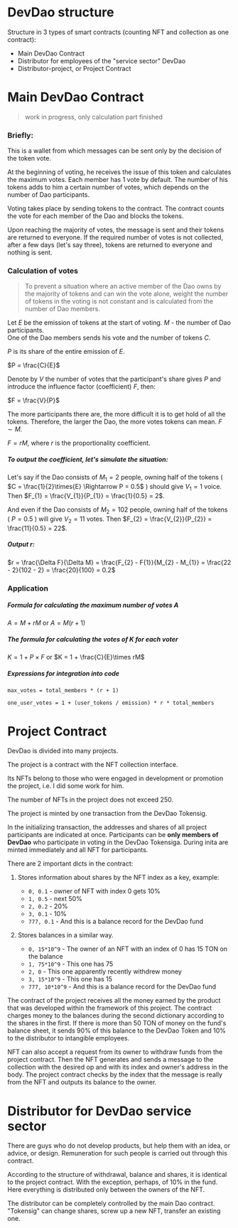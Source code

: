 # DevDao structure

Structure in 3 types of smart contracts (counting NFT and collection as
one contract):
- Main DevDao Contract
- Distributor for employees of the "service sector" DevDao
- Distributor-project, or Project Contract


# Main DevDao Contract

> work in progress, only calculation part finished

### Briefly:

This is a wallet from which messages can be sent only by the decision of
the token vote.

At the beginning of voting, he receives the issue of this token and
calculates the maximum votes. Each member has 1 vote by default. The
number of his tokens adds to him a certain number of votes, which depends
on the number of Dao participants.

Voting takes place by sending tokens to the contract. The contract counts
the vote for each member of the Dao and blocks the tokens.

Upon reaching the majority of votes, the message is sent and
their tokens are returned to everyone. If the required number of votes is
not collected, after a few days (let's say three), tokens are returned to
everyone and nothing is sent.

### Calculation of votes

> To prevent a situation where an active member of the Dao owns by the
> majority of tokens and can win the vote alone, weight the number of
> tokens in the voting is not constant and is calculated from
 the number of
> Dao members.

Let $E$ be the emission of tokens at the start of voting. $M$ - the number
of Dao participants.
\
One of the Dao members sends his vote and the
number of tokens $C$.

$P$ is its share of the entire emission of $E$.

$P = \frac{C}{E}$

Denote by $V$ the number of votes that the participant's share gives $P$
and introduce the influence factor (coefficient) $F$, then:

$F = \frac{V}{P}$

The more participants there are, the more difficult it is to get hold of all the tokens.
Therefore, the larger the Dao, the more votes tokens can mean. $F \sim M$.

$F = rM$, where $r$ is the proportionality coefficient.

##### To output the coefficient, let's simulate the situation:

Let's say if the Dao consists of $M_{1}=2$ people, owning half of the tokens
( $C = \frac{1}{2}\times{E} \Rightarrow P = 0.5$ ) should give $V_{1} = 1$
voice. Then $F_{1} = \frac{V_{1}}{P_{1}} = \frac{1}{0.5} = 2$.

And even if the Dao consists of $M_{2}= 102$ people, owning
half of the tokens ( $P = 0.5$ ) will give $V_{2} = 11$ votes. Then
$F_{2} = \frac{V_{2}}{P_{2}} = \frac{11}{0.5} = 22$.

##### Output $r$:

$r = \frac{\Delta F}{\Delta M} = \frac{F_{2} - F{1}}{M_{2} - M_{1}} = \frac{22 - 2}{102 - 2} = \frac{20}{100} = 0.2$


### Application 

##### Formula for calculating the maximum number of votes $A$

$A = M + rM$ or $A = M(r + 1)$

##### The formula for calculating the votes of $K$ for each voter

$K = 1 + P \times F$ or $K = 1 + \frac{C}{E}\times rM$

##### Expressions for integration into code

`max_votes = total_members * (r + 1)`

`one_user_votes = 1 + (user_tokens / emission) * r * total_members`


# Project Contract

DevDao is divided into many projects.

The project is a contract with the NFT collection interface.

Its NFTs belong to those who were engaged in development or promotion
the project, i.e. I did some work for him.

The number of NFTs in the project does not exceed 250.

The project is minted by one transaction from the DevDao Tokensig.

In the initializing transaction, the addresses and shares of all
project participants are indicated at once. Participants can be **only members of DevDao**
who participate in voting in the DevDao Tokensiga. During
inita are minted immediately and all NFT for participants.

There are 2 important dicts in the contract:
1. Stores information about shares by the NFT index as a key, example:
    - `0, 0.1` - owner of NFT with index 0 gets 10%
    - `1, 0.5` - next 50%
    - `2, 0.2` - 20%
    - `3, 0.1` - 10%
    - `777, 0.1` - And this is a balance record for the DevDao fund

2. Stores balances in a similar way.
    - `0, 15*10^9` - The owner of an NFT with an index of 0 has 15 TON on the balance
    - `1, 75*10^9` - This one has 75
    - `2, 0` - This one apparently recently withdrew money
    - `3, 15*10^9` - This one has 15
    - `777, 10*10^9` - And this is a balance record for the DevDao fund

The contract of the project receives all the money earned by the product that was
developed within the framework of this project. The contract charges money to the balances during
the second dictionary according to the shares in the first. If
there is more than 50 TON of money on the fund's balance sheet, it sends 90% of this balance to the DevDao Token
and 10% to the distributor to intangible employees.

NFT can also accept a request from its owner to withdraw funds from
the project contract. Then the NFT generates and sends a message to the collection with the desired op
and with its index and owner's address in the body. The project contract checks
by the index that the message is really from the NFT and outputs its
balance to the owner.


# Distributor for DevDao service sector

There are guys who do not develop products, but help them with an idea, or
advice, or design. Remuneration for such people is carried out through
this contract.

According to the structure of withdrawal, balance and shares, it is
identical to the project contract. With the exception, perhaps, of 10% in
the fund. Here everything is distributed only between the owners of the
NFT.

The distributor can be completely controlled by the main Dao contract.
"Tokensig" can change shares, screw up a new NFT, transfer an existing
one.
